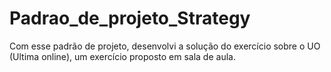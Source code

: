 # Padrao_de_projeto_Strategy
Com esse padrão de projeto, desenvolvi a solução do exercício sobre o UO (Ultima online), um exercício proposto em sala de aula.
